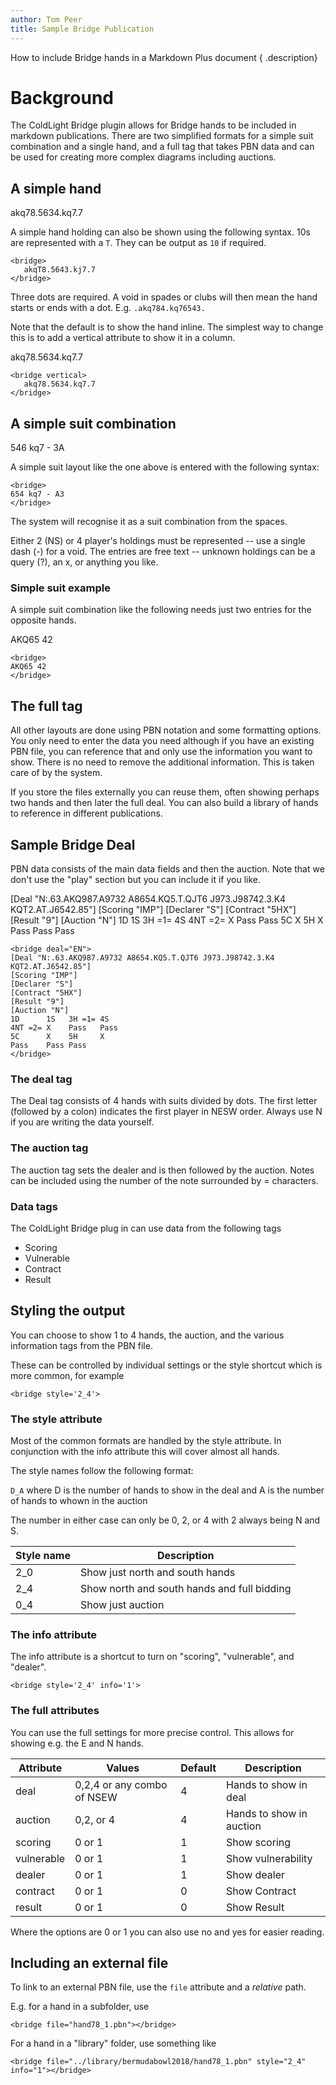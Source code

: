 ```yaml
---
author: Tom Peer
title: Sample Bridge Publication
---
```


How to include Bridge hands in a Markdown Plus document { .description}

# Background

The ColdLight Bridge plugin allows for Bridge hands to be included in markdown publications. There are two simplified formats for a simple suit combination and a single hand, and a full tag that takes PBN data and can be used for creating more complex diagrams including auctions.

## A simple hand

<bridge>
akq78.5634.kq7.7
</bridge>

A simple hand holding can also be shown using the following syntax. 10s are represented with a `T`. They can be output as `10` if required.

    <bridge>
       akqT8.5643.kj7.7
    </bridge>

Three dots are required. A void in spades or clubs will then mean the hand starts or ends with a dot. E.g. `.akq784.kq76543.`

Note that the default is to show the hand inline. The simplest way to change this is to add a vertical attribute to show it in a column.

<bridge vertical>
akq78.5634.kq7.7
</bridge>

    <bridge vertical>
       akq78.5634.kq7.7
    </bridge>


## A simple suit combination

<bridge>
546 kq7 - 3A
</bridge>

A simple suit layout like the one above is entered with the following syntax:

    <bridge>
    654 kq7 - A3
    </bridge>

The system will recognise it as a suit combination from the spaces.

Either 2 (NS) or 4 player's holdings must be represented -- use a single dash (-) for a void. The entries are free text -- unknown holdings can be a query (?), an x, or anything you like.

### Simple suit example

A simple suit combination like the following needs just two entries for the opposite hands.

<bridge>
AKQ65 42
</bridge>

    <bridge>
    AKQ65 42
    </bridge>


## The full tag

All other layouts are done using PBN notation and some formatting options. You only need to enter the data you need although if you have an existing PBN file, you can reference that and only use the information you want to show. There is no need to remove the additional information. This is taken care of by the system.

If you store the files externally you can reuse them, often showing perhaps two hands and then later the full deal. You can also build a library of hands to reference in different publications.

## Sample Bridge Deal

PBN data consists of the main data fields and then the auction. Note that we don't use the "play" section but you can include it if you like.

<bridge deal="EN">
[Deal "N:.63.AKQ987.A9732 A8654.KQ5.T.QJT6 J973.J98742.3.K4 KQT2.AT.J6542.85"]
[Scoring "IMP"]
[Declarer "S"]
[Contract "5HX"]
[Result "9"]
[Auction "N"]
1D      1S   3H =1= 4S
4NT =2= X    Pass   Pass
5C      X    5H     X
Pass    Pass Pass
</bridge>

    <bridge deal="EN">
    [Deal "N:.63.AKQ987.A9732 A8654.KQ5.T.QJT6 J973.J98742.3.K4 KQT2.AT.J6542.85"]
    [Scoring "IMP"]
    [Declarer "S"]
    [Contract "5HX"]
    [Result "9"]
    [Auction "N"]
    1D      1S   3H =1= 4S
    4NT =2= X    Pass   Pass
    5C      X    5H     X
    Pass    Pass Pass
    </bridge>

### The deal tag

The Deal tag consists of 4 hands with suits divided by dots. The first letter (followed by a colon) indicates the first player in NESW order. Always use N if you are writing the data yourself.

### The auction tag

The auction tag sets the dealer and is then followed by the auction. Notes can be included using the number of the note surrounded by = characters.

### Data tags

The ColdLight Bridge plug in can use data from the following tags

* Scoring
* Vulnerable
* Contract
* Result

## Styling the output

You can choose to show 1 to 4 hands, the auction, and the various information tags from the PBN file.

These can be controlled by individual settings or the style shortcut which is more common, for example

```<bridge style='2_4'>```

### The style attribute

Most of the common formats are handled by the style attribute. In conjunction with the info attribute this will cover almost all hands.

The style names follow the following format:
 
`D_A` where D is the number of hands to show in the deal and A is the number of hands to whown in the auction

The number in either case can only be 0, 2, or 4 with 2 always being N and S. 

|Style name  |Description                                 
|------------|--------------------------------------------
|2_0         |Show just north and south hands             
|2_4         |Show north and south hands and full bidding
|0_4         |Show just auction

### The info attribute

The info attribute is a shortcut to turn on "scoring", "vulnerable", and "dealer".

```<bridge style='2_4' info='1'>```

### The full attributes

You can use the full settings for more precise control. This allows for showing e.g. the E and N hands.

|Attribute |Values                     |Default|Description
|----------|---------------------------|-------|-------------------------
|deal      |0,2,4 or any combo of NSEW |4      |Hands to show in deal
|auction   |0,2, or 4                  |4      |Hands to show in auction
|scoring   |0 or 1                     |1      |Show scoring
|vulnerable|0 or 1                     |1      |Show vulnerability
|dealer    |0 or 1                     |1      |Show dealer
|contract  |0 or 1                     |0      |Show Contract
|result    |0 or 1                     |0      |Show Result

Where the options are 0 or 1 you can also use no and yes for easier reading.

## Including an external file

To link to an external PBN file, use the `file` attribute and a _relative_ path. 

E.g. for a hand in a subfolder, use

```<bridge file="hand78_1.pbn"></bridge>```

For a hand in a "library" folder, use something like

```<bridge file="../library/bermudabowl2018/hand78_1.pbn" style="2_4" info="1"></bridge>```
